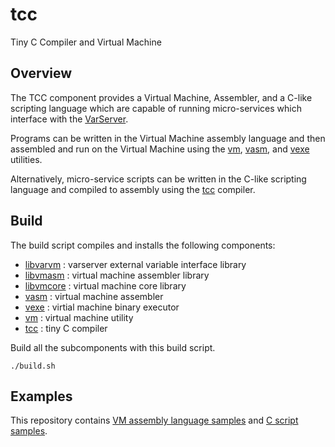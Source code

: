 # tcc
Tiny C Compiler and Virtual Machine

## Overview

The TCC component provides a Virtual Machine, Assembler, and a C-like
scripting language which are capable of running micro-services which
interface with the
[VarServer](https://github.com/tjmonk/varserver/blob/main/README.md).

Programs can be written in the Virtual Machine assembly language and
then assembled and run on the Virtual Machine using the
[vm](https://github.com/tjmonk/tcc/blob/main/vm/README.md),
[vasm](https://github.com/tjmonk/tcc/blob/main/vasm/README.md),
and [vexe](https://github.com/tjmonk/tcc/blob/main/vexe/README.md) utilities.

Alternatively, micro-service scripts can be written in the C-like scripting
language and compiled to assembly using the
[tcc](https://github.com/tjmonk/tcc/blob/main/tcc/README.md) compiler.

## Build

The build script compiles and installs the following components:

- [libvarvm](https://github.com/tjmonk/tcc/blob/main/libvarvm/README.md) : varserver external variable interface library
- [libvmasm](https://github.com/tjmonk/tcc/blob/main/libvmasm/README.md) : virtual machine assembler library
- [libvmcore](https://github.com/tjmonk/tcc/blob/main/libvmcore/README.md) : virtual machine core library
- [vasm](https://github.com/tjmonk/tcc/blob/main/vasm/README.md) : virtual machine assembler
- [vexe](https://github.com/tjmonk/tcc/blob/main/vexe/README.md) : virtial machine binary executor
- [vm](https://github.com/tjmonk/tcc/blob/main/vm/README.md) : virtual machine utility
- [tcc](https://github.com/tjmonk/tcc/blob/main/tcc/README.md) : tiny C compiler

Build all the subcomponents with this build script.

```
./build.sh
```

## Examples

This repository contains [VM assembly language samples](https://github.com/tjmonk/tcc/tree/main/vasm/test) and [C script samples](https://github.com/tjmonk/tcc/tree/main/tcc/test).

